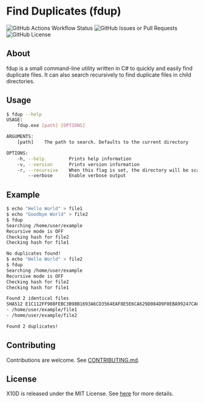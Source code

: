 # Find Duplicates (fdup)

![GitHub Actions Workflow Status](https://img.shields.io/github/actions/workflow/status/oliverbooth/fdup/dotnet.yml?style=flat-square)
![GitHub Issues or Pull Requests](https://img.shields.io/github/issues/oliverbooth/fdup?style=flat-square)
![GitHub License](https://img.shields.io/github/license/oliverbooth/fdup?style=flat-square)

## About
fdup is a small command-line utility written in C# to quickly and easily find duplicate files. It can also search recursively to find duplicate files in child directories.

## Usage
```bash
$ fdup --help
USAGE:
    fdup.exe [path] [OPTIONS]

ARGUMENTS:
    [path]    The path to search. Defaults to the current directory

OPTIONS:
    -h, --help         Prints help information
    -v, --version      Prints version information
    -r, --recursive    When this flag is set, the directory will be scanned recursively. This may take longer
        --verbose      Enable verbose output
```

## Example
```bash
$ echo "Hello World" > file1
$ echo "Goodbye World" > file2
$ fdup
Searching /home/user/example
Recursive mode is OFF
Checking hash for file2
Checking hash for file1

No duplicates found!
$ echo "Hello World" > file2
$ fdup
Searching /home/user/example
Recursive mode is OFF
Checking hash for file2
Checking hash for file1

Found 2 identical files
SHA512 E1C112FF908FEBC3B98B1693A6CD3564EAF8E5E6CA629D084D9F0EBA99247CACDD72E369FF8941397C2807409FF66BE64BE908DA17AD7B8A49A2A26C0E8086AA:
- /home/user/example/file1
- /home/user/example/file2

Found 2 duplicates!
```

## Contributing

Contributions are welcome. See [CONTRIBUTING.md](CONTRIBUTING.md).

## License

X10D is released under the MIT License. See [here](https://github.com/oliverbooth/X10D/blob/main/LICENSE.md) for more details.
